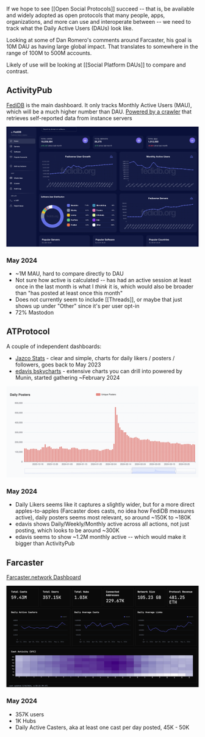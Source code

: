 If we hope to see [[Open Social Protocols]] succeed -- that is, be available and widely adopted as open protocols that many people, apps, organizations, and more can use and interoperate between -- we need to track what the Daily Active Users (DAUs) look like.

Looking at some of Dan Romero's comments around Farcaster, his goal is 10M DAU as having large global impact. That translates to somewhere in the range of 100M to 500M accounts.

Likely of use will be looking at [[Social Platform DAUs]] to compare and contrast.

## ActivityPub

[FediDB](https://fedidb.org/) is the main dashboard. It only tracks Monthly Active Users (MAU), which will be a much higher number than DAU. [Powered by a crawler](https://fedidb.org/crawler.html) that retrieves self-reported data from instance servers

![Screenshot of fedidb.org may 23rd, 2024](/assets/2024/fedidb-may2024-screenshot.png)
### May 2024

* ~1M MAU, hard to compare directly to DAU
* Not sure how active is calculated -- has had an active session at least once in the last month is what I _think_ it is, which would also be broader than "has posted at least once this month"
* Does not currently seem to include [[Threads]], or maybe that just shows up under "Other" since it's per user opt-in
* 72% Mastodon

## ATProtocol

A couple of independent dashboards:
* [Jazco Stats](https://bsky.jazco.dev/stats) - clear and simple, charts for daily likers / posters / followers, goes back to May 2023
* [edavis bskycharts](https://bskycharts.edavis.dev/edavis.dev/bskycharts.edavis.dev/index.html) - extensive charts you can drill into powered by Munin, started gathering ~February 2024

![Screenshot of Jazco daily posters](/assets/2024/daily-bsky-posters-jazco.png)
### May 2024
* Daily Likers seems like it captures a slightly wider, but for a more direct apples-to-apples (Farcaster does casts, no idea how FediDB measures active), daily posters seems most relevant, so around ~150K to ~180K
* edavis shows Daily/Weekly/Monthly active across all actions, not just posting, which looks to be around ~300K
* edavis seems to show ~1.2M monthly active -- which would make it bigger than ActivityPub

## Farcaster

[Farcaster.network Dashboard](https://farcaster.network/)

![Screenshot of farcaster.network, May 22, 2024](/assets/2024/farcaster.network.png)

### May 2024

* 357K users
* 1K Hubs
* Daily Active Casters, aka at least one cast per day posted, 45K - 50K